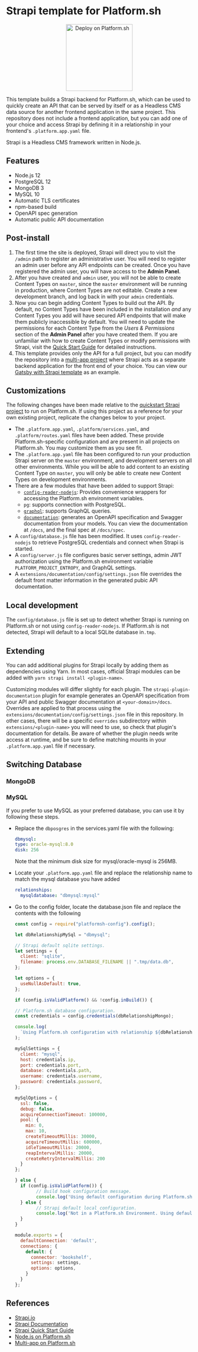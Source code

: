 # Strapi template for Platform.sh

<p align="center">
<a href="https://console.platform.sh/projects/create-project?template=https://raw.githubusercontent.com/platformsh/template-builder/master/templates/strapi/.platform.template.yaml&utm_content=strapi&utm_source=github&utm_medium=button&utm_campaign=deploy_on_platform">
    <img src="https://platform.sh/images/deploy/lg-blue.svg" alt="Deploy on Platform.sh" width="180px" />
</a>
</p>

This template builds a Strapi backend for Platform.sh, which can be used to quickly create an API that can be served by itself or as a Headless CMS data source for another frontend application in the same project. This repository does not include a frontend application, but you can add one of your choice and access Strapi by defining it in a relationship in your frontend's `.platform.app.yaml` file.

Strapi is a Headless CMS framework written in Node.js.

## Features

- Node.js 12
- PostgreSQL 12
- MongoDB 3
- MySQL 10
- Automatic TLS certificates
- npm-based build
- OpenAPI spec generation
- Automatic public API documentation

## Post-install

1. The first time the site is deployed, Strapi will direct you to visit the `/admin` path to register an administrative user. You will need to register an admin user before any API endpoints can be created. Once you have registered the admin user, you will have access to the **Admin Panel**.
2. After you have created and `admin` user, you will not be able to create Content Types on `master`, since the `master` environment will be running in production, where Content Types are not editable. Create a new development branch, and log back in with your `admin` credentials.
3. Now you can begin adding Content Types to build out the API. By default, no Content Types have been included in the installation _and_ any Content Types you add will have secured API endpoints that will make them publicly inaccessible by default. You will need to update the permissions for each Content Type from the _Users & Permissions_ section of the **Admin Panel** after you have created them. If you are unfamiliar with how to create Content Types or modify permissions with Strapi, visit the [Quick Start Guide](https://strapi.io/documentation/v3.x/getting-started/quick-start.html) for detailed instructions.
4. This template provides only the API for a full project, but you can modify the repository into a [multi-app project](https://docs.platform.sh/configuration/app/multi-app.html#multiple-applications) where Strapi acts as a separate backend application for the front end of your choice. You can view our [Gatsby with Strapi template](https://github.com/platformsh-templates/gatsby-strapi) as an example.

## Customizations

The following changes have been made relative to the [quickstart Strapi project](https://strapi.io/documentation/v3.x/getting-started/quick-start.html) to run on Platform.sh. If using this project as a reference for your own existing project, replicate the changes below to your project.

- The `.platform.app.yaml`, `.platform/services.yaml`, and `.platform/routes.yaml` files have been added. These provide Platform.sh-specific configuration and are present in all projects on Platform.sh. You may customize them as you see fit.
- The `.platform.app.yaml` file has been configured to run your production Strapi server on the `master` environment, and development servers on all other environments. While you will be able to add content to an existing Content Type on `master`, you will only be able to create new Content Types on development environments.
- There are a few modules that have been added to support Strapi:
  - [`config-reader-nodejs`](https://github.com/platformsh/config-reader-nodejs): Provides convenience wrappers for accessing the Platform.sh environment variables.
  - `pg`: supports connection with PostgreSQL.
  - [`graphql`](https://strapi.io/documentation/v3.x/plugins/graphql.html): supports GraphQL queries.
  - [`documentation`](https://github.com/strapi/strapi/tree/master/packages/strapi-plugin-documentation): generates an OpenAPI specification and Swagger documentation from your models. You can view the documentation at `/docs`, and the final spec at `/docs/spec`.
- A `config/database.js` file has been modified. It uses `config-reader-nodejs` to retrieve PostgreSQL credentials and connect when Strapi is started.
- A `config/server.js` file configures basic server settings, admin JWT authorization using the Platform.sh environment variable `PLATFORM_PROJECT_ENTROPY`, and GraphQL settings.
- A `extensions/documentation/config/settings.json` file overrides the default front matter information in the generated pubic API documentation.

## Local development

The `config/database.js` file is set up to detect whether Strapi is running on Platform.sh or not using `config-reader-nodejs`. If Platform.sh is not detected, Strapi will default to a local SQLite database in`.tmp`.

## Extending

You can add additional plugins for Strapi locally by adding them as dependencies using Yarn. In most cases, official Strapi modules can be added with `yarn strapi install <plugin-name>`.

Customizing modules will differ slightly for each plugin. The `strapi-plugin-documentation` plugin for example generates an OpenAPI specification from your API and public Swagger documentation at `<your-domain>/docs`. Overrides are applied to that process using the `extensions/documentation/config/settings.json` file in this repository. In other cases, there will be a specific `overrides` subdirectory within `extensions/<plugin-name>` you will need to use, so check that plugin's documentation for details. Be aware of whether the plugin needs write access at runtime, and be sure to define matching mounts in your `.platform.app.yaml` file if necessary.

## Switching Database

### MongoDB

### MySQL

If you prefer to use MySQL as your preferred database, you can use it by following these steps.

- Replace the `dbposgres` in the services.yaml file with the following:

  ```yaml
  dbmysql:
  type: oracle-mysql:8.0
  disk: 256
  ```

  Note that the minimum disk size for mysql/oracle-mysql is 256MB.
  <br>

- Locate your `.platform.app.yaml` file and replace the relationship name to match the mysql database you have added

  ```yaml
  relationships:
    mysqldatabase: "dbmysql:mysql"
  ```

- Go to the config folder, locate the database.json file and replace the contents with the following

  ```js
  const config = require("platformsh-config").config();

  let dbRelationshipMySql = "dbmysql";

  // Strapi default sqlite settings.
  let settings = {
    client: "sqlite",
    filename: process.env.DATABASE_FILENAME || ".tmp/data.db",
  };

  let options = {
    useNullAsDefault: true,
  };

  if (config.isValidPlatform() && !config.inBuild()) {

  // Platform.sh database configuration.
  const credentials = config.credentials(dbRelationshipMongo);

  console.log(
    `Using Platform.sh configuration with relationship ${dbRelationshipMongo}.`
  );

  mySqlSettings = {
    client: "mysql",
    host: credentials.ip,
    port: credentials.port,
    database: credentials.path,
    username: credentials.username,
    password: credentials.password,
  };

  mySqlOptions = {
    ssl: false,
    debug: false,
    acquireConnectionTimeout: 100000,
    pool: {
      min: 0,
      max: 10,
      createTimeoutMillis: 30000,
      acquireTimeoutMillis: 600000,
      idleTimeoutMillis: 20000,
      reapIntervalMillis: 20000,
      createRetryIntervalMillis: 200
    }
  };

  } else {
    if (config.isValidPlatform()) {
          // Build hook configuration message.
          console.log('Using default configuration during Platform.sh build hook until relationships are available.');
    } else {
          // Strapi default local configuration.
          console.log('Not in a Platform.sh Environment. Using default local sqlite configuration.');
    }
  }

  module.exports = {
    defaultConnection: 'default',
    connections: {
      default: {
        connector: 'bookshelf',
        settings: settings,
        options: options,
      }
    }
  };

  ```

## References

- [Strapi.io](https://strapi.io/)
- [Strapi Documentation](https://strapi.io/documentation/v3.x)
- [Strapi Quick Start Guide](https://strapi.io/documentation/v3.x/getting-started/introduction.html)
- [Node.js on Platform.sh](https://docs.platform.sh/languages/nodejs.html)
- [Multi-app on Platform.sh](https://docs.platform.sh/configuration/app/multi-app.html#multiple-applications)
